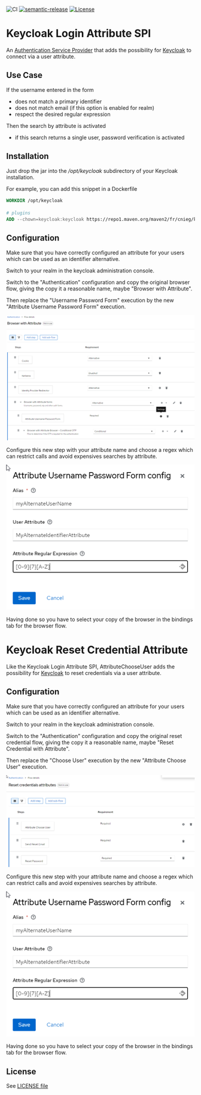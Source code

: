 ![CI](https://github.com/cnieg/keycloak-login-attribute/workflows/CI/badge.svg)
[![semantic-release](https://img.shields.io/badge/%20%20%F0%9F%93%A6%F0%9F%9A%80-semantic--release-e10079.svg)](https://github.com/semantic-release/semantic-release)
[![License](https://img.shields.io/:license-Apache2-blue.svg)](http://www.apache.org/licenses/LICENSE-2.0)

# Keycloak Login Attribute SPI

An [Authentication Service Provider](https://www.keycloak.org/docs/latest/server_development/index.html#_auth_spi) that adds the possibility for [Keycloak](https://www.keycloak.org) to connect via a user attribute.

## Use Case

If the username entered in the form
* does not match a primary identifier
* does not match email (if this option is enabled for realm)
* respect the desired regular expression

Then the search by attribute is activated
* if this search returns a single user, password verification is activated

## Installation

Just drop the jar into the _/opt/keycloak_ subdirectory of your Keycloak installation.

For example, you can add this snippet in a Dockerfile

```dockerfile 
WORKDIR /opt/keycloak

# plugins
ADD --chown=keycloak:keycloak https://repo1.maven.org/maven2/fr/cnieg/keycloak/attribute-login-provider/$PLUGIN_VERSION/attribute-login-provider-$PLUGIN_VERSION.jar providers/attribute-login-provider-$PLUGIN_VERSION.jar
``` 
## Configuration

Make sure that you have correctly configured an attribute for your users which can be used as an identifier alternative.

Switch to your realm in the keycloak administration console. 

Switch to the "Authentication" configuration and copy the original browser flow, 
giving the copy it a reasonable name,
maybe "Browser with Attribute".

Then replace the "Username Password Form" execution by the new "Attribute Username Password Form" execution.

![Browser Flow Configuration](browser_flow_config.png "Browser Flow Configuration")

Configure this new step with your attribute name and choose a regex which can restrict calls and avoid expensives searches by attribute.

![Authenticator Configuration](authenticator_config.png "Authenticator Configuration")

Having done so you have to select your copy of the browser in the bindings tab for the browser flow.

# Keycloak Reset Credential Attribute

Like the Keycloak Login Attribute SPI, AttributeChooseUser adds the possibility for [Keycloak](https://www.keycloak.org) to reset credentials via a user attribute.

## Configuration

Make sure that you have correctly configured an attribute for your users which can be used as an identifier alternative.

Switch to your realm in the keycloak administration console. 

Switch to the "Authentication" configuration and copy the original reset credential flow, giving the copy it a reasonable name, maybe "Reset Credential with Attribute".

Then replace the "Choose User" execution by the new "Attribute Choose User" execution.

![Browser Flow Configuration](reset_credentials_flow_config.png "Reset Credentials Flow Configuration")

Configure this new step with your attribute name and choose a regex which can restrict calls and avoid expensives searches by attribute.

![Authenticator Configuration](authenticator_config.png "Authenticator Configuration")

Having done so you have to select your copy of the browser in the bindings tab for the browser flow.

## License

 See [LICENSE file](./LICENSE)
